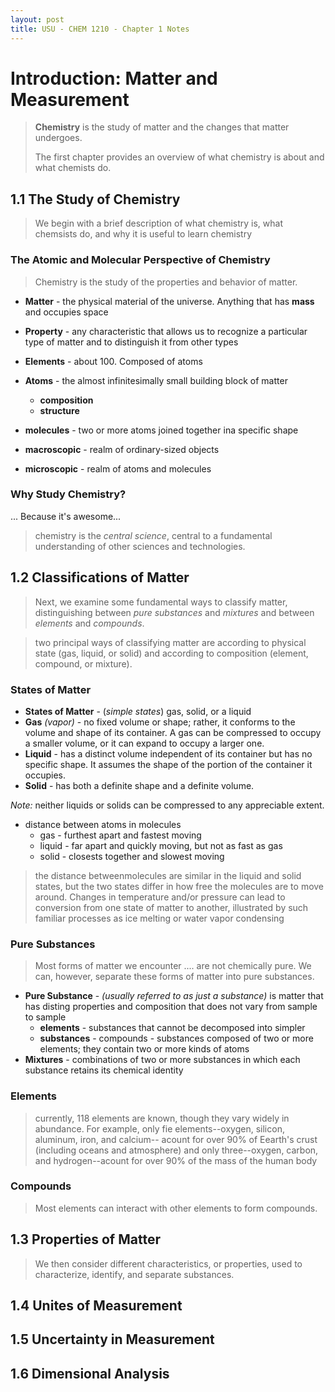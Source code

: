 ```yaml
---
layout: post
title: USU - CHEM 1210 - Chapter 1 Notes
---
```


# Introduction: Matter and Measurement

> __Chemistry__ is the study of matter and the changes that matter undergoes.
> 
> The first chapter provides an overview of what chemistry is about and what chemists do.



## 1.1 The Study of Chemistry

> We begin with a brief description of what chemistry is, what chemsists do, and why it is useful to learn chemistry

### The Atomic and Molecular Perspective of Chemistry

> Chemistry is the study of the properties and behavior of matter.

- __Matter__ - the physical material of the universe. Anything that has __mass__ and occupies space
- __Property__ - any characteristic that allows us to recognize a particular type of matter and to distinguish it from other types
- __Elements__ - about 100. Composed of atoms
- __Atoms__ - the almost infinitesimally small building block of matter
    + __composition__
    + __structure__
- __molecules__ - two or more atoms joined together ina specific shape

- __macroscopic__ - realm of ordinary-sized objects
- __microscopic__ - realm of atoms and molecules

### Why Study Chemistry?

... Because it's awesome...

> chemistry is the _central science_, central to a fundamental understanding of other sciences and technologies.

## 1.2 Classifications of Matter

> Next, we examine some fundamental ways to classify matter, distinguishing between _pure substances_ and _mixtures_ and between _elements_ and _compounds_.

> two principal ways of classifying matter are according to physical state (gas, liquid, or solid) and according to composition (element, compound, or mixture).

### States of Matter

- __States of Matter__ - (_simple states_) gas, solid, or a liquid
- __Gas__ _(vapor)_ - no fixed volume or shape; rather, it conforms to the volume and shape of its container. A gas can be compressed to occupy a smaller volume, or it can expand to occupy a larger one.
- __Liquid__ - has a distinct volume independent of its container but has no specific shape. It assumes the shape of the portion of the container it occupies.
- __Solid__ - has both a definite shape and a definite volume.

_Note:_ neither liquids or solids can be compressed to any appreciable extent.

- distance between atoms in molecules
    + gas - furthest apart and fastest moving
    + liquid - far apart and quickly moving, but not as fast as gas
    + solid - closests together and slowest moving

> the distance betweenmolecules are similar in the liquid and solid states, but the two states differ in how free the molecules are to move around. Changes in temperature and/or pressure can lead to conversion from one state of matter to another, illustrated by such familiar processes as ice melting or water vapor condensing

### Pure Substances

> Most forms of matter we encounter .... are not chemically pure. We can, however, separate these forms of matter into pure substances.

- __Pure Substance__ - _(usually referred to as just a substance)_ is matter that has disting properties and composition that does not vary from sample to sample
    + __elements__ - substances that cannot be decomposed into simpler 
    + __substances__ - compounds - substances composed of two or more elements; they contain two or more kinds of atoms
- __Mixtures__ - combinations of two or more substances in which each substance retains its chemical identity

### Elements

> currently, 118 elements are known, though they vary widely in abundance. For example, only fie elements--oxygen, silicon, aluminum, iron, and calcium-- acount for over 90% of Eearth's crust (including oceans and atmosphere) and only three--oxygen, carbon, and hydrogen--acount for over 90% of the mass of the human body

### Compounds

> Most elements can interact with other elements to form compounds.



## 1.3 Properties of Matter

> We then consider different characteristics, or properties, used to characterize, identify, and separate substances.

## 1.4 Unites of Measurement

## 1.5 Uncertainty in Measurement

## 1.6 Dimensional Analysis